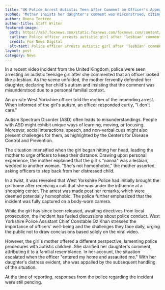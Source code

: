 ```yaml
---
title: "UK Police Arrest Autistic Teen After Comment on Officer's Appearance"
subhed: "Mother insists her daughter's comment was misconstrued, citing her own personal experiences."
author: Donna Teetree
author-title: Staff Writer
featured-image: 
  path: https://a57.foxnews.com/static.foxnews.com/foxnews.com/content/uploads/2023/08/640/320/POLICE-AUTISTIC-GIRL-ARREST-UK-THUMB.jpg?ve=1&tl=1
  cutline: Police officer arrests autistic girl after 'lesbian' comment
  credit: Fox News Digital
  alt-text: Police officer arrests autistic girl after 'lesbian' comment
layout: post
category: News
---
```


In a recent video incident from the United Kingdom, police were seen arresting an autistic teenage girl after she commented that an officer looked like a lesbian. As the scene unfolded, the mother fervently defended her daughter, declaring her child's autism and insisting that the comment was misunderstood due to a personal familial context.

An on-site West Yorkshire officer told the mother of the impending arrest. When informed of the girl's autism, an officer responded curtly, "I don't care."

Autism Spectrum Disorder (ASD) often leads to misunderstandings. People with ASD might exhibit unique ways of learning, moving, or focusing. Moreover, social interactions, speech, and non-verbal cues might also present challenges for them, as highlighted by the Centers for Disease Control and Prevention.

The situation intensified when the girl began hitting her head, leading the mother to urge officers to keep their distance. Drawing upon personal experience, the mother explained that the girl's "nanna" was a lesbian, wedded to another woman. "She's not homophobic," the mother asserted, asking officers to step back from her distressed child.

In a twist, it was revealed that West Yorkshire Police had initially brought the girl home after receiving a call that she was under the influence at a shopping center. The arrest was made post her remarks, which were deemed potentially homophobic. The police further emphasized that the incident was fully captured on a body-worn camera.

While the girl has since been released, awaiting directives from local prosecution, the incident has fueled discussions about police conduct. West Yorkshire Police Assistant Chief Constable Oz Khan stressed the importance of officers' well-being and the challenges they face daily, urging the public not to draw conclusions based solely on the viral video.

However, the girl's mother offered a different perspective, lamenting police procedures with autistic children. She clarified her daughter's comment, attributing it to a familial resemblance. In her account, the situation escalated when the officer "entered my home and assaulted me." With her daughter's distress evident, she was appalled by the subsequent handling of the situation.

At the time of reporting, responses from the police regarding the incident were still pending.
